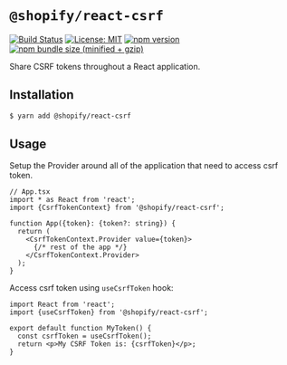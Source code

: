 # `@shopify/react-csrf`

[![Build Status](https://travis-ci.org/Shopify/quilt.svg?branch=master)](https://travis-ci.org/Shopify/quilt)
[![License: MIT](https://img.shields.io/badge/License-MIT-green.svg)](LICENSE.md) [![npm version](https://badge.fury.io/js/%40shopify%2Freact-csrf.svg)](https://badge.fury.io/js/%40shopify%2Freact-csrf.svg) [![npm bundle size (minified + gzip)](https://img.shields.io/bundlephobia/minzip/@shopify/react-csrf.svg)](https://img.shields.io/bundlephobia/minzip/@shopify/react-csrf.svg)

Share CSRF tokens throughout a React application.

## Installation

```bash
$ yarn add @shopify/react-csrf
```

## Usage

Setup the Provider around all of the application that need to access csrf token.

```tsx
// App.tsx
import * as React from 'react';
import {CsrfTokenContext} from '@shopify/react-csrf';

function App({token}: {token?: string}) {
  return (
    <CsrfTokenContext.Provider value={token}>
      {/* rest of the app */}
    </CsrfTokenContext.Provider>
  );
}
```

Access csrf token using `useCsrfToken` hook:

```tsx
import React from 'react';
import {useCsrfToken} from '@shopify/react-csrf';

export default function MyToken() {
  const csrfToken = useCsrfToken();
  return <p>My CSRF Token is: {csrfToken}</p>;
}
```
